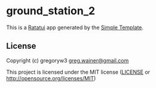 # ground_station_2

This is a [Ratatui] app generated by the [Simple Template].

[Ratatui]: https://ratatui.rs
[Simple Template]: https://github.com/ratatui/templates/tree/main/simple

## License

Copyright (c) gregoryw3 <greg.wainer@gmail.com>

This project is licensed under the MIT license ([LICENSE] or <http://opensource.org/licenses/MIT>)

[LICENSE]: ./LICENSE

